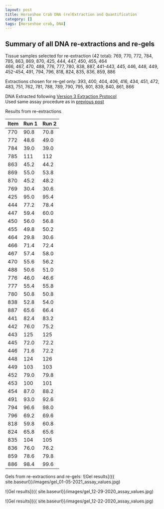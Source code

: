 ```yaml
---
layout: post
title: Horseshoe Crab DNA (re)Extraction and Quantification
category: []
tags: [Horseshoe crab, DNA]
---
```

## Summary of all DNA re-extractions and re-gels

Tissue samples selected for re-extraction (42 total): 769, 770, 772, 784, 785, 863, 869, 870, 425, 444, 447, 450, 455, 464\
466, 467, 470, 488, 776, 777, 780, 838, 887, 441-443, 445, 446, 448, 449, 452-454, 491, 794, 796, 818, 824, 835, 836, 859, 886

Extractions chosen for re-gel only: 393, 400, 404, 406, 416, 434, 451, 472, 483, 751, 762, 781, 788, 789, 790, 795, 801, 839, 840, 861, 866

DNA Extracted following [Version 3 Extraction Protocol](https://njameral.github.io/Ameral_Lab_Notebook/Horseshoe-Crab-DNA-Extraction-6/)\
Used same assay procedure as in [previous post](https://njameral.github.io/Ameral_Lab_Notebook/Horseshoe-Crab-DNA-Assay/)

Results from re-extractions

 Item | Run 1 | Run 2
 ---- | ---- | ----
 770  | 90.8 | 70.8
 772  | 48.6 | 49.0
 784  | 39.0 | 39.0
 785  | 111 | 112
 863  | 45.2 | 44.2
 869  | 55.0 | 53.8
 870  | 45.2 | 48.2
 769  | 30.4 | 30.6
 425  | 95.0 | 95.4
 444  | 77.2 | 78.4
 447  | 59.4 | 60.0
 450  | 56.0 | 56.8
 455  | 49.8 | 50.2
 464  | 29.8 | 30.6
 466  | 71.4 | 72.4
 467  | 57.4 | 58.0
 470  | 55.6 | 56.2
 488  | 50.6 | 51.0
 776  | 46.0 | 46.6
 777  | 55.4 | 55.8
 780  | 50.8 | 50.8
 838  | 52.8 | 54.0
 887  | 65.6 | 66.4
 441  | 82.4 | 83.2
 442  | 76.0 | 75.2
 443  | 125 | 125
 445  | 72.0 | 72.2
 446  | 71.6 | 72.2
 448  | 124 | 126
 449  | 103 | 103
 452  | 79.0 | 79.8
 453  | 100 | 101
 454  | 87.0 | 88.2
 491  | 93.0 | 92.6
 794  | 96.6 | 98.0
 796  | 69.2 | 69.6
 818  | 59.8 | 60.8
 824  | 65.8 | 65.6
 835  | 104 | 105
 836  | 76.0 | 76.2
 859  | 78.6 | 79.8
 886  | 98.4 | 99.6

 Gels from re-extractions and re-gels:
 ![Gel results]({{ site.baseurl}}/images/gel_01-05-2021_assay_values.jpg)

 ![Gel results]({{ site.baseurl}}/images/gel_12-29-2020_assay_values.jpg)

 ![Gel results]({{ site.baseurl}}/images/gel_12-22-2020_assay_values.jpg)

